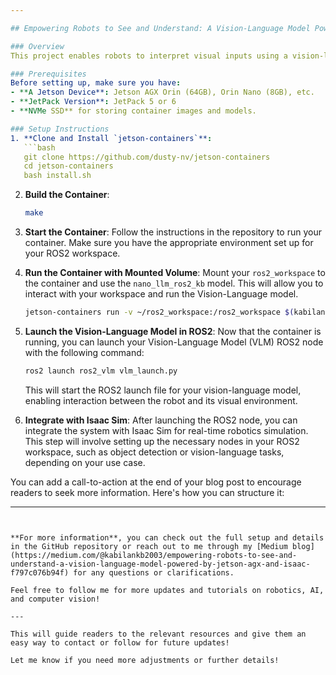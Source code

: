 ```yaml
---

## Empowering Robots to See and Understand: A Vision-Language Model Powered by Jetson AGX and Isaac Sim

### Overview
This project enables robots to interpret visual inputs using a vision-language model. Powered by the high-performance capabilities of Jetson AGX and Isaac Sim, the setup allows for efficient image captioning and contextual understanding, empowering robots to see, understand, and respond to their surroundings in real-time.

### Prerequisites
Before setting up, make sure you have:
- **A Jetson Device**: Jetson AGX Orin (64GB), Orin Nano (8GB), etc.
- **JetPack Version**: JetPack 5 or 6
- **NVMe SSD** for storing container images and models.

### Setup Instructions
1. **Clone and Install `jetson-containers`**:
   ```bash
   git clone https://github.com/dusty-nv/jetson-containers
   cd jetson-containers
   bash install.sh
   ```

2. **Build the Container**:
   ```bash
   make
   ```

3. **Start the Container**:
   Follow the instructions in the repository to run your container. Make sure you have the appropriate environment set up for your ROS2 workspace.

4. **Run the Container with Mounted Volume**:
   Mount your `ros2_workspace` to the container and use the `nano_llm_ros2_kb` model. This will allow you to interact with your workspace and run the Vision-Language model.
   ```bash
   jetson-containers run -v ~/ros2_workspace:/ros2_workspace $(kabilankb/nano_llm_ros2_kb)
   ```

5. **Launch the Vision-Language Model in ROS2**:
   Now that the container is running, you can launch your Vision-Language Model (VLM) ROS2 node with the following command:
   ```bash
   ros2 launch ros2_vlm vlm_launch.py
   ```
   This will start the ROS2 launch file for your vision-language model, enabling interaction between the robot and its visual environment.

6. **Integrate with Isaac Sim**:
   After launching the ROS2 node, you can integrate the system with Isaac Sim for real-time robotics simulation. This step will involve setting up the necessary nodes in your ROS2 workspace, such as object detection or vision-language tasks, depending on your use case.


You can add a call-to-action at the end of your blog post to encourage readers to seek more information. Here's how you can structure it:

---
```


**For more information**, you can check out the full setup and details in the GitHub repository or reach out to me through my [Medium blog](https://medium.com/@kabilankb2003/empowering-robots-to-see-and-understand-a-vision-language-model-powered-by-jetson-agx-and-isaac-f797c076b94f) for any questions or clarifications.

Feel free to follow me for more updates and tutorials on robotics, AI, and computer vision!

---

This will guide readers to the relevant resources and give them an easy way to contact or follow for future updates!

Let me know if you need more adjustments or further details!
